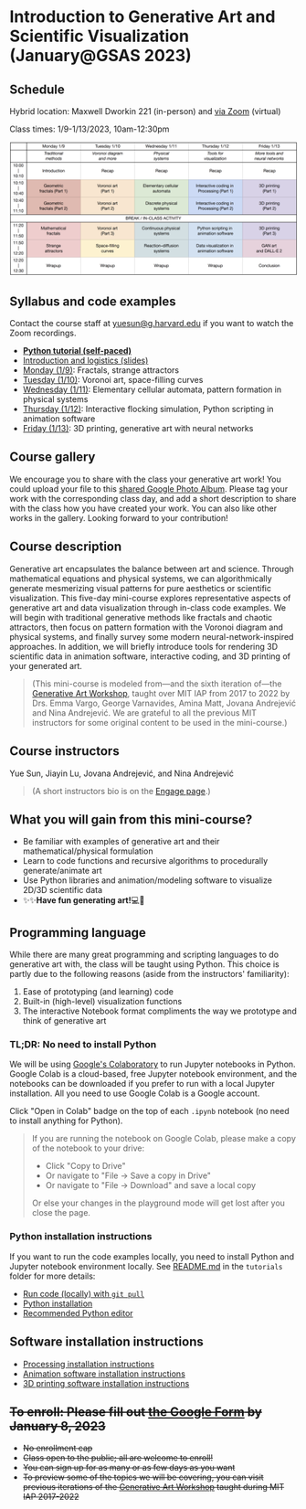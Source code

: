 # Introduction to Generative Art and Scientific Visualization (January@GSAS 2023)

## Schedule

Hybrid location: Maxwell Dworkin 221 (in-person) and [via Zoom](https://harvard.zoom.us/j/98070950257?pwd=K2F0cDBUM0IxZkplbFBRWG01N1BEdz09) (virtual)

Class times: 1/9-1/13/2023, 10am-12:30pm

![Course Schedule](figs/schedule_2023.png)

## Syllabus and code examples
Contact the course staff at yuesun@g.harvard.edu if you want to watch the Zoom recordings.

- **[Python tutorial (self-paced)](https://github.com/yue-sun/generative-art/tree/main/tutorials)**
- [Introduction and logistics (slides)](https://github.com/yue-sun/generative-art/blob/main/01_monday/00_intro_logistics.pdf)
- [Monday (1/9)](https://github.com/yue-sun/generative-art/tree/main/01_monday/README.md): Fractals, strange attractors
- [Tuesday (1/10)](https://github.com/yue-sun/generative-art/tree/main/02_tuesday/README.md): Voronoi art, space-filling curves
- [Wednesday (1/11)](https://github.com/yue-sun/generative-art/tree/main/03_wednesday/README.md): Elementary cellular automata, pattern formation in physical systems
- [Thursday (1/12)](https://github.com/yue-sun/generative-art/tree/main/04_thursday/README.md): Interactive flocking simulation, Python scripting in animation software
- [Friday (1/13)](https://github.com/yue-sun/generative-art/tree/main/05_friday/README.md): 3D printing, generative art with neural networks

## Course gallery

We encourage you to share with the class your generative art work! You could upload your file to this [shared Google Photo Album](https://photos.app.goo.gl/RxjNkAPqLugHKFzTA). Please tag your work with the corresponding class day, and add a short description to share with the class how you have created your work. You can also like other works in the gallery. Looking forward to your contribution!

## Course description

Generative art encapsulates the balance between art and science. Through mathematical equations and physical systems, we can algorithmically generate mesmerizing visual patterns for pure aesthetics or scientific visualization. This five-day mini-course explores representative aspects of generative art and data visualization through in-class code examples. We will begin with traditional generative methods like fractals and chaotic attractors, then focus on pattern formation with the Voronoi diagram and physical systems, and finally survey some modern neural-network-inspired approaches. In addition, we will briefly introduce tools for rendering 3D scientific data in animation software, interactive coding, and 3D printing of your generated art.

>(This mini-course is modeled from—and the sixth iteration of—the [Generative Art Workshop](https://github.com/gvarnavi/generative-art-iap), taught over MIT IAP from 2017 to 2022 by Drs. Emma Vargo, George Varnavides, Amina Matt, Jovana Andrejević and Nina Andrejević. We are grateful to all the previous MIT instructors for some original content to be used in the mini-course.)

## Course instructors
Yue Sun, Jiayin Lu, Jovana Andrejević, and Nina Andrejević
>(A short instructors bio is on the [Engage page](https://engage.gsas.harvard.edu/event/8632768).)

## What you will gain from this mini-course?

- Be familiar with examples of generative art and their mathematical/physical formulation
- Learn to code functions and recursive algorithms to procedurally generate/animate art
- Use Python libraries and animation/modeling software to visualize 2D/3D scientific data
- :sparkles::sparkles:**Have fun generating art!**:computer::art:

## Programming language

While there are many great programming and scripting languages to do generative art with, the class will be taught using Python. This choice is partly due to the following reasons (aside from the instructors' familiarity):
1. Ease of prototyping (and learning) code
2. Built-in (high-level) visualization functions
3. The interactive Notebook format compliments the way we prototype and think of generative art

### TL;DR: No need to install Python

We will be using [Google's Colaboratory](https://colab.research.google.com/notebooks/welcome.ipynb) to run Jupyter notebooks in Python. Google Colab is a cloud-based, free Jupyter notebook environment, and the notebooks can be downloaded if you prefer to run with a local Jupyter installation. All you need to use Google Colab is a Google account.

Click "Open in Colab" badge on the top of each `.ipynb` notebook (no need to install anything for Python).

> If you are running the notebook on Google Colab, please make a copy of the notebook to your drive:
>
> - Click "Copy to Drive"
> - Or navigate to "File -> Save a copy in Drive"
> - Or navigate to "File -> Download" and save a local copy
>
> Or else your changes in the playground mode will get lost after you close the page.

### Python installation instructions

If you want to run the code examples locally, you need to install Python and Jupyter notebook environment locally. See [README.md](https://github.com/yue-sun/generative-art/tree/main/tutorials) in the `tutorials` folder for more details:
- [Run code (locally) with `git pull`](https://github.com/yue-sun/generative-art/tree/main/tutorials#run-code-locally)
- [Python installation](https://github.com/yue-sun/generative-art/tree/main/tutorials#python-installation)
- [Recommended Python editor](https://github.com/yue-sun/generative-art/tree/main/tutorials#recommended-python-editor)

## Software installation instructions

- [Processing installation instructions](https://github.com/yue-sun/generative-art/blob/main/04_thursday#processing-installation-instructions)
- [Animation software installation instructions](https://github.com/yue-sun/generative-art/blob/main/04_thursday#animation-software-installation-instructions)
- [3D printing software installation instructions](https://github.com/yue-sun/generative-art/tree/main/05_friday#3d-printing-software-download-and-preparation-instructions)

## ~~**To enroll: Please fill out [the Google Form](https://docs.google.com/forms/d/e/1FAIpQLScz5_jmoouKRGaHxp-3YwT_7SfrEJYPgFAIoVfT7sPREAXWTQ/viewform) by January 8, 2023**~~

- ~~No enrollment cap~~
- ~~Class open to the public; all are welcome to enroll!~~
- ~~You can sign up for as many or as few days as you want~~
- ~~To preview some of the topics we will be covering, you can visit previous iterations of the [Generative Art Workshop](https://github.com/gvarnavi/generative-art-iap) taught during MIT IAP 2017-2022~~